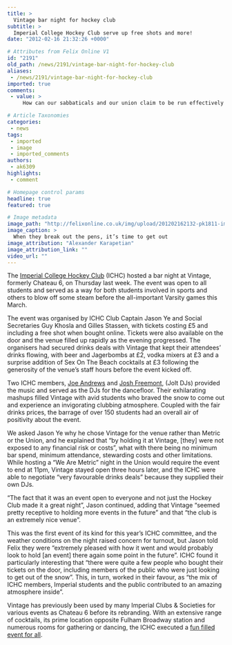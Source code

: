 ```yaml
---
title: >
  Vintage bar night for hockey club
subtitle: >
  Imperial College Hockey Club serve up free shots and more!
date: "2012-02-16 21:32:26 +0000"

# Attributes from Felix Online V1
id: "2191"
old_path: /news/2191/vintage-bar-night-for-hockey-club
aliases:
 - /news/2191/vintage-bar-night-for-hockey-club
imported: true
comments:
 - value: >
     How can our sabbaticals and our union claim to be run effectively by students when this article quite clearly shows otherwise. At some point along the management chain of 568 and Metric something is going wrong. If a club in Fulham can take business away from the Student Union, purely due to financial risk/gain, good music and good drinks deals, something must be wrong. The expectations and needs of clubs and most importantly students who attend Imperial are not being fulfilled. It is great to see this being highlighted. Well done Felix.,As the article mentioned, this is not the first time that a club or society has held an event here - the Rugby club held two events here even before Hockey came along - and Artsfest are doing one this week. This is pretty much a direct consequence of the horrific reputation that the Union has with Clubs and Societies at the moment, what with the Responsible Retailing of Alcohol policy casting a shadow over what's supposed to be a student-led bar.,I have been vocal on this bef

# Article Taxonomies
categories:
 - news
tags:
 - imported
 - image
 - imported_comments
authors:
 - ak6309
highlights:
 - comment

# Homepage control params
headline: true
featured: true

# Image metadata
image_path: "http://felixonline.co.uk/img/upload/201202162132-pk1811-img_0069-(copy).jpg"
image_caption: >
  When they break out the pens, it’s time to get out
image_attribution: "Alexander Karapetian"
image_attribution_link: ""
video_url: ""
---
```


The [Imperial College Hockey Club](http://www.union.ic.ac.uk/acc/hockey/) (ICHC) hosted a bar night at Vintage, formerly Chateau 6, on Thursday last week. The event was open to all students and served as a way for both students involved in sports and others to blow off some steam before the all-important Varsity games this March.

The event was organised by ICHC Club Captain Jason Ye and Social Secretaries Guy Khosla and Gilles Stassen, with tickets costing £5 and including a free shot when bought online. Tickets were also available on the door and the venue filled up rapidly as the evening progressed. The organisers had secured drinks deals with Vintage that kept their attendees’ drinks flowing, with beer and Jagerbombs at £2, vodka mixers at £3 and a surprise addition of Sex On The Beach cocktails at £3 following the generosity of the venue’s staff hours before the event kicked off.

Two ICHC members, [Joe Andrews](http://soundcloud.com/dj-o-1) and [Josh Freemont](http://soundcloud.com/giosh), (Jolt DJs) provided the music and served as the DJs for the dancefloor. Their exhilarating mashups filled Vintage with avid students who braved the snow to come out and experience an invigorating clubbing atmosphere. Coupled with the fair drinks prices, the barrage of over 150 students had an overall air of positivity about the event.

We asked Jason Ye why he chose Vintage for the venue rather than Metric or the Union, and he explained that “by holding it at Vintage, [they] were not exposed to any financial risk or costs”, what with there being no minimum bar spend, minimum attendance, stewarding costs and other limitations. While hosting a “We Are Metric” night in the Union would require the event to end at 11pm, Vintage stayed open three hours later, and the ICHC were able to negotiate “very favourable drinks deals” because they supplied their own DJs.

“The fact that it was an event open to everyone and not just the Hockey Club made it a great night”, Jason continued, adding that Vintage “seemed pretty receptive to holding more events in the future” and that “the club is an extremely nice venue”.

This was the first event of its kind for this year’s ICHC committee, and the weather conditions on the night raised concern for turnout, but Jason told Felix they were “extremely pleased with how it went and would probably look to hold [an event] there again some point in the future”. ICHC found it particularly interesting that “there were quite a few people who bought their tickets on the door, including members of the public who were just looking to get out of the snow”. This, in turn, worked in their favour, as “the mix of ICHC members, Imperial students and the public contributed to an amazing atmosphere inside”.

Vintage has previously been used by many Imperial Clubs & Societies for various events as Chateau 6 before its rebranding. With an extensive range of cocktails, its prime location opposite Fulham Broadway station and numerous rooms for gathering or dancing, the ICHC executed a [fun filled event for all](http://www.facebook.com/media/set/?set=a.10151333804485145.814745.585985144&type=3&l=1cccfc175c).
